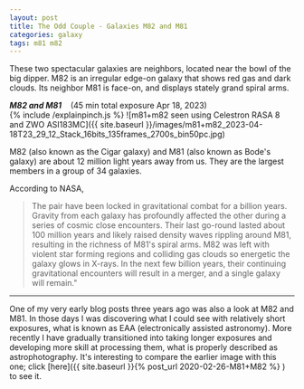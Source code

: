 ```yaml
---
layout: post
title: The Odd Couple - Galaxies M82 and M81
categories: galaxy
tags: m81 m82
---
```

These two spectacular galaxies are neighbors, located near the bowl of the big dipper.
M82 is an irregular edge-on galaxy that shows red gas and dark clouds. Its neighbor M81 is face-on, and displays stately grand spiral arms.


_**M82 and M81**_  &nbsp;&nbsp; (45 min total exposure Apr 18, 2023)<br>
{% include /explainpinch.js %}
![m81+m82 seen using Celestron RASA 8 and ZWO ASI183MC]({{ site.baseurl }}/images/m81+m82_2023-04-18T23_29_12_Stack_16bits_135frames_2700s_bin50pc.jpg)

M82 (also known as the Cigar galaxy) and M81 (also known as Bode's galaxy) are about 12 million light years away from us. They are the largest members in a group of 34 galaxies.


 According to NASA, 
 > The pair have been locked in gravitational combat for a billion years. Gravity from each galaxy has profoundly affected the other during a series of cosmic close encounters. Their last go-round lasted about 100 million years and likely raised density waves rippling around M81, resulting in the richness of M81's spiral arms. M82 was left with violent star forming regions and colliding gas clouds so energetic the galaxy glows in X-rays. In the next few billion years, their continuing gravitational encounters will result in a merger, and a single galaxy will remain."

----

One of my very early blog posts three years ago was also a look at M82 and M81.
In those  days I was discovering what I could see with relatively short exposures, what is known as EAA (electronically assisted astronomy). More recently I have gradually transitioned into taking longer exposures  and developing more skill at processing them, what is properly described as astrophotography.
It's interesting to compare the earlier image with this one; 
click [here]({{ site.baseurl }}{% post_url 2020-02-26-M81+M82 %} ) to see it.